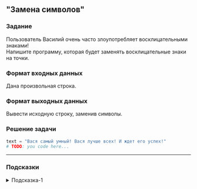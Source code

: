## "Замена символов"

### Задание

Пользователь Василий очень часто злоупотребляет восклицательными знаками! \
Напишите программу, которая будет заменять восклицательные знаки на точки.

### Формат входных данных

Дана произвольная строка.

### Формат выходных данных

Вывести исходную строку, заменив символы.

### Решение задачи

```python
text = "Вася самый умный! Вася лучше всех! И ждет его успех!"
# TODO: you code here...
```

---

### Подсказки

<details>
<summary>Подсказка-1</summary>
Для решения задачи найдите подходящий метод строки.
</details>
